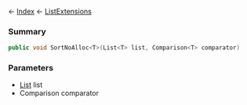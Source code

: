 ← [Index](Api-Index) ← [ListExtensions](System.Collections.Generic.ListExtensions)

### Summary

```csharp
public void SortNoAlloc<T>(List<T> list, Comparison<T> comparator)
```

### Parameters

* [List<T>](System.Collections.Generic.List`1) list
* Comparison<T> comparator
